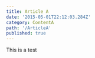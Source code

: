 ```yaml
---
title: Article A
date: '2015-05-01T22:12:03.284Z'
category: ContentA
path: '/ArticleA'
published: true
---
```


This is a test
